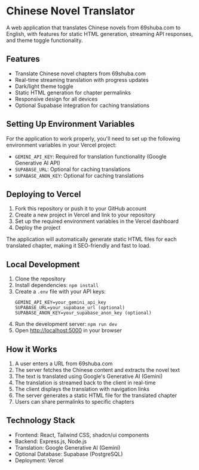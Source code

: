 # Chinese Novel Translator

A web application that translates Chinese novels from 69shuba.com to English, with features for static HTML generation, streaming API responses, and theme toggle functionality.

## Features

- Translate Chinese novel chapters from 69shuba.com
- Real-time streaming translation with progress updates
- Dark/light theme toggle
- Static HTML generation for chapter permalinks
- Responsive design for all devices
- Optional Supabase integration for caching translations

## Setting Up Environment Variables

For the application to work properly, you'll need to set up the following environment variables in your Vercel project:

- `GEMINI_API_KEY`: Required for translation functionality (Google Generative AI API)
- `SUPABASE_URL`: Optional for caching translations
- `SUPABASE_ANON_KEY`: Optional for caching translations

## Deploying to Vercel

1. Fork this repository or push it to your GitHub account
2. Create a new project in Vercel and link to your repository
3. Set up the required environment variables in the Vercel dashboard
4. Deploy the project

The application will automatically generate static HTML files for each translated chapter, making it SEO-friendly and fast to load.

## Local Development

1. Clone the repository
2. Install dependencies: `npm install`
3. Create a `.env` file with your API keys:
   ```
   GEMINI_API_KEY=your_gemini_api_key
   SUPABASE_URL=your_supabase_url (optional)
   SUPABASE_ANON_KEY=your_supabase_anon_key (optional)
   ```
4. Run the development server: `npm run dev`
5. Open [http://localhost:5000](http://localhost:5000) in your browser

## How it Works

1. A user enters a URL from 69shuba.com
2. The server fetches the Chinese content and extracts the novel text
3. The text is translated using Google's Generative AI (Gemini)
4. The translation is streamed back to the client in real-time
5. The client displays the translation with navigation links
6. The server generates a static HTML file for the translated chapter
7. Users can share permalinks to specific chapters

## Technology Stack

- Frontend: React, Tailwind CSS, shadcn/ui components
- Backend: Express.js, Node.js
- Translation: Google Generative AI (Gemini)
- Optional Database: Supabase (PostgreSQL)
- Deployment: Vercel
